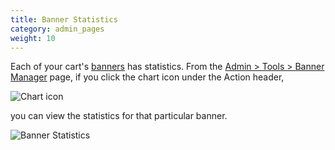 ```yaml
---
title: Banner Statistics 
category: admin_pages
weight: 10 
---
```


Each of your cart's [banners](/user/admin/banner_ads/) has statistics. 
From the [Admin > Tools > Banner Manager](/user/admin_pages/tools/banner_manager/) page, if you click the chart icon under the Action header, 

![Chart icon](/images/chart_icon.png)

you can view the statistics for that particular banner.

![Banner Statistics](/images/banner_statistics.png)

